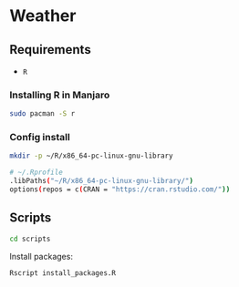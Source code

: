 # Weather

## Requirements

- `R`

### Installing R in Manjaro

```bash
sudo pacman -S r
```

### Config install

```bash
mkdir -p ~/R/x86_64-pc-linux-gnu-library
```

```bash
# ~/.Rprofile
.libPaths("~/R/x86_64-pc-linux-gnu-library/")
options(repos = c(CRAN = "https://cran.rstudio.com/"))
```

## Scripts

```bash
cd scripts
```

Install packages:

```bash
Rscript install_packages.R
```
